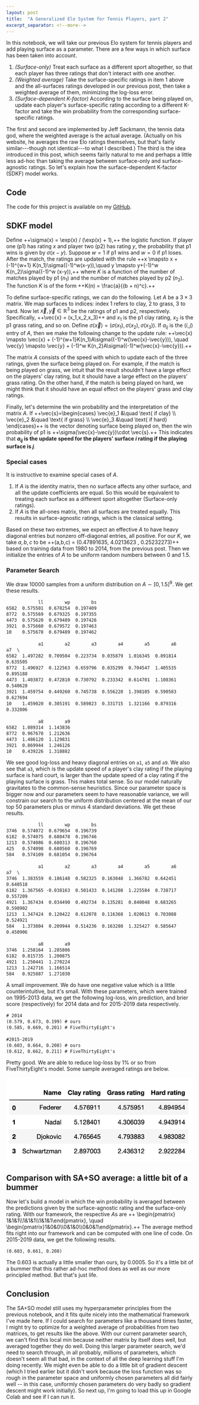 ```yaml
---
layout: post
title:  "A Generalized Elo System for Tennis Players, part 2"
excerpt_separator: <!--more-->
---
```



In this notebook, we will take our previous Elo system for tennis players and add playing surface as a parameter. There are a few ways in which surface has been taken into account.

1. *(Surface-only)* Treat each surface as a different sport altogether, so that each player has three ratings that don't interact with one another.
2. *(Weighted average)* Take the surface-specific ratings in item 1 above and the all-surfaces ratings developed in our previous post, then take a weighted average of them, minimizing the log-loss error.
3. *(Surface-dependent K-factor)* According to the surface being played on, update each player's surface-specific rating according to a different K-factor and take the win probability from the corresponding surface-specific ratings.

<!--more-->

The first and second are implemented by Jeff Sackmann, the tennis data god, where the weighted average is the actual average. (Actually on his website, he averages the raw Elo ratings themselves, but that's fairly similar---though not identical---to what I described.) The third is the idea introduced in this post, which seems fairly natural to me and perhaps a little less ad-hoc than taking the average between surface-only and surface-agnostic ratings. So let's explain how the surface-dependent K-factor (SDKF) model works.

## Code
The code for this project is available on my [GitHub](https://github.com/hongsuh7/tennis-elo/blob/master/elo2.ipynb).

## SDKF model

Define ++\sigma(x) = \exp(x) / (\exp(x) + 1),++ the logistic function. If player one (p1) has rating $x$ and player two (p2) has rating $y$, the probability that p1 wins is given by $\sigma(x-y)$. Suppose $w=1$ if p1 wins and $w=0$ if p1 loses. After the match, the ratings are updated with the rule ++x \mapsto x + (-1)^{w+1} K(n_1)\sigma((-1)^w(x-y)),\quad y \mapsto y+(-1)^w K(n_2)\sigma((-1)^w (x-y)),++ where $K$ is a function of the number of matches played by p1 ($n_1$) and the number of matches played by p2 ($n_2$). The function $K$ is of the form ++K(n) = \frac{a}{(b + n)^c}.++

To define surface-specific ratings, we can do the following. Let $A$ be a $3\times 3$ matrix. We map surfaces to indices: index 1 refers to clay, 2 to grass, 3 to hard. Now let $\vec{x},\vec{y}\in \mathbb{R}^3$ be the ratings of p1 and p2, respectively. Specifically, ++\vec{x} = (x_1,x_2,x_3)++ and $x_1$ is the p1 clay rating, $x_2$ is the p1 grass rating, and so on. Define $\sigma(\vec{x}) = (\sigma(x_1),\sigma(x_2),\sigma(x_3))$. If $a_{ij}$ is the $(i,j)$ entry of $A$, then we make the following change to the update rule: ++\vec{x} \mapsto \vec{x} + (-1)^{w+1}K(n_1)A\sigma((-1)^w(\vec{x}-\vec{y})), \quad \vec{y} \mapsto \vec{y} + (-1)^w K(n_2)A\sigma((-1)^w(\vec{x}-\vec{y})).++

The matrix $A$ consists of the speed with which to update each of the three ratings, given the surface being played on. For example, if the match is being played on grass, we intuit that the result shouldn't have a large effect on the players' clay rating, but it should have a large effect on the players' grass rating. On the other hand, if the match is being played on hard, we might think that it should have an equal effect on the players' grass and clay ratings.

Finally, let's determine the win probability and the interpretation of the matrix $A$. If ++\vec{s}=\begin{cases} \vec{e}_1 &\quad \text{ if clay} \\\ \vec{e}_2 &\quad \text{ if grass} \\\ \vec{e}_3 &\quad \text{ if hard} \end{cases}++ is the vector denoting surface being played on, then the win probability of p1 is ++\sigma(\vec{x}-\vec{y})\cdot \vec{s}.++ This indicates that **$a_{ij}$ is the update speed for the players' surface $i$ rating if the playing surface is $j$**.

### Special cases
It is instructive to examine special cases of $A$.
1. If $A$ is the identity matrix, then no surface affects any other surface, and all the update coefficients are equal. So this would be equivalent to treating each surface as a different sport altogether (Surface-only ratings).
2. If $A$ is the all-ones matrix, then all surfaces are treated equally. This results in surface-agnostic ratings, which is the classical setting.

Based on these two extremes, we expect an effective $A$ to have heavy diagonal entries but nonzero off-diagonal entries, all positive. For our $K$, we take $a,b,c$ to be ++(a,b,c) = (0.47891635, 4.0213623 , 0.25232273)++ based on training data from 1980 to 2014, from the previous post. Then we initialize the entries of $A$ to be uniform random numbers between 0 and 1.5.

### Parameter Search
We draw 10000 samples from a uniform distribution on $A\sim [0,1.5]^9$. We get these results.
```
            ll        wp        bs
6582  0.575501  0.678254  0.197409
8772  0.575569  0.679325  0.197355
4473  0.575620  0.679489  0.197426
3921  0.575660  0.679572  0.197463
10    0.575678  0.679489  0.197462

            a1        a2        a3        a4        a5        a6        a7  \
6582  1.497282  0.709504  0.223734  0.035879  1.016345  0.891814  0.635505   
8772  1.496927  0.122563  0.659796  0.035299  0.704547  1.405535  0.895188   
4473  1.403872  0.472810  0.730792  0.233342  0.614701  1.108361  0.540628   
3921  1.459754  0.449260  0.745738  0.556220  1.398105  0.590583  0.627694   
10    1.459020  0.305191  0.589823  0.331715  1.321166  0.879316  0.332806   

            a8        a9  
6582  1.089314  1.143836  
8772  0.967678  1.212636  
4473  1.486120  1.129831  
3921  0.869944  1.246126  
10    0.439226  1.318882  
```

We see good log-loss and heavy diagonal entries on `a1`, `a5` and `a9`. We also see that `a3`, which is the update speed of a player's clay rating if the playing surface is hard court, is larger than the update speed of a clay rating if the playing surface is grass. This makes total sense. So our model naturally gravitates to the common-sense heuristics. Since our parameter space is bigger now and our parameters seem to have reasonable variance, we will constrain our search to the uniform distribution centered at the mean of our top 50 parameters plus or minus 4 standard deviations. We get these results.

```
            ll        wp        bs
3746  0.574072  0.679654  0.196739
6182  0.574075  0.680478  0.196746
1213  0.574086  0.680313  0.196760
425   0.574098  0.680560  0.196769
584   0.574109  0.681054  0.196764

            a1        a2        a3        a4        a5        a6        a7  \
3746  1.383559  0.186148  0.582325  0.163048  1.366782  0.642451  0.640518   
6182  1.367565 -0.038163  0.501433  0.141208  1.225584  0.738717  0.557209   
4921  1.367434  0.034490  0.492734  0.135281  0.840048  0.683265  0.598902   
1213  1.347424  0.120422  0.612078  0.116368  1.020613  0.703088  0.524921   
584   1.373804  0.209944  0.514236  0.163280  1.325427  0.585647  0.450906   

            a8        a9  
3746  1.258164  1.285806  
6182  0.815735  1.200875  
4921  1.250441  1.270224  
1213  1.242716  1.166514  
584   0.925887  1.271030 
```

A small improvement. We do have one negative value which is a little counterintuitive, but it's small. With these parameters, which were trained on 1995-2013 data, we get the following log-loss, win prediction, and brier score (respectively) for 2014 data and for 2015-2019 data respectively.
```
# 2014
(0.579, 0.673, 0.199) # ours
(0.585, 0.669, 0.201) # FiveThirtyEight's

#2015-2019
(0.603, 0.664, 0.208) # ours
(0.612, 0.662, 0.211) # FiveThirtyEight's
```

Pretty good. We are able to reduce log-loss by 1% or so from FiveThirtyEight's model. Some sample averaged ratings are below.

![](/assets/tennis-2/ratings.png)

## Comparison with SA+SO average: a little bit of a bummer
Now let's build a model in which the win probability is averaged between the predictions given by the surface-agnostic rating and the surface-only rating. With our framework, the respective $A$s are ++ \begin{pmatrix} 1&1&1\\\1&1&1\\\1&1&1\end{pmatrix}, \quad \begin{pmatrix}1&0&0\\\0&1&0\\\0&0&1\end{pmatrix}.++ The average method fits right into our framework and can be computed with one line of code. On 2015-2019 data, we get the following results.
```
(0.603, 0.661, 0.208)
```
The 0.603 is actually a little smaller than ours, by 0.0005. So it's a little bit of a bummer that this rather ad-hoc method does as well as our more principled method. But that's just life.

## Conclusion
The SA+SO model still uses my hyperparameter principles from the previous notebook, and it fits quite nicely into the mathematical framework I've made here. If I could search for parameters like a thousand times faster, I might try to optimize for a weighted average of probabilities from two matrices, to get results like the above. With our current parameter search, we can't find this local min because neither matrix by itself does well, but averaged together they do well. Doing this larger parameter search, we'd need to search through, in all probably, millions of parameters, which doesn't seem all that bad, in the context of all the deep learning stuff I'm doing recently. We might even be able to do a little bit of gradient descent (which I tried earlier but it didn't work because the loss function was so rough in the parameter space and uniformly chosen parameters all did fairly well -- in this case, uniformly chosen parameters do very badly so gradient descent might work initially). So next up, I'm going to load this up in Google Colab and see if I can run it.